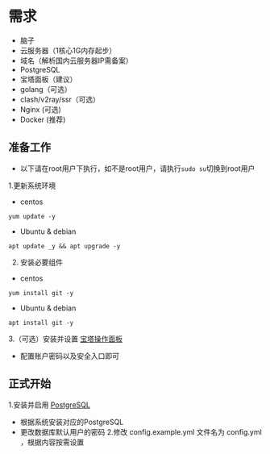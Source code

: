 # 需求
- 脑子
- 云服务器（1核心1G内存起步）
- 域名（解析国内云服务器IP需备案）
- PostgreSQL
- 宝塔面板（建议）
- golang（可选）
- clash/v2ray/ssr（可选）
- Nginx (可选)
- Docker (推荐)

## 准备工作
- 以下请在root用户下执行，如不是root用户，请执行`sudo su`切换到root用户

1.更新系统环境
- centos
```
yum update -y
```
- Ubuntu & debian
```
apt update _y && apt upgrade -y
```
2. 安装必要组件
- centos
```
yum install git -y
```
- Ubuntu & debian
```
apt install git -y
```
3.（可选）安装并设置 [宝塔操作面板](https://www.bt.cn/bbs/thread-79460-1-1.html)
- 配置账户密码以及安全入口即可
## 正式开始
1.安装并启用 [PostgreSQL](https://www.postgresql.org/download/)
- 根据系统安装对应的PostgreSQL
- 更改数据库默认用户的密码
2.修改 config.example.yml 文件名为 config.yml ，根据内容按需设置
